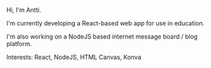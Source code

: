 Hi, I'm Antti.

I'm currently developing a React-based web app for use in education. 

I'm also working on a NodeJS based internet message board / blog platform. 

Interests: React, NodeJS, HTML Canvas, Konva

